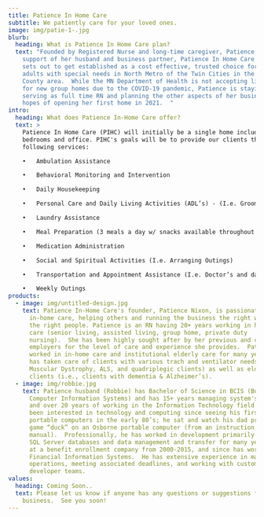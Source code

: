 ```yaml
---
title: Patience In Home Care
subtitle: We patiently care for your loved ones.
image: img/patie-1-.jpg
blurb:
  heading: What is Patience In Home Care plan?
  text: "Founded by Registered Nurse and long-time caregiver, Patience, with the
    support of her husband and business partner, Patience In Home Care (PIHC)
    sets out to get established as a cost effective, trusted choice for housing
    adults with special needs in North Metro of the Twin Cities in the Anoka
    County area.  While the MN Department of Health is not accepting licenses
    for new group homes due to the COVID-19 pandemic, Patience is staying busy
    serving as full time RN and planning the other aspects of her business in
    hopes of opening her first home in 2021.  "
intro:
  heading: What does Patience In-Home Care offer?
  text: >
    Patience In Home Care (PIHC) will initially be a single home including four
    bedrooms and office. PIHC's goals will be to provide our clients the
    following services:

    •	Ambulation Assistance

    •	Behavioral Monitoring and Intervention

    •	Daily Housekeeping

    •	Personal Care and Daily Living Activities (ADL’s) - (I.e. Grooming)

    •	Laundry Assistance

    •	Meal Preparation (3 meals a day w/ snacks available throughout day)

    •	Medication Administration

    •	Social and Spiritual Activities (I.e. Arranging Outings)

    •	Transportation and Appointment Assistance (I.e. Doctor’s and day program appointments)

    •	Weekly Outings
products:
  - image: img/untitled-design.jpg
    text: Patience In-Home Care's founder, Patience Nixon, is passionate about
      in-home care, helping others and running the business the right way with
      the right people. Patience is an RN having 20+ years working in health
      care (senior living, assisted living, group home, private duty
      nursing).  She has been highly sought after by her previous and current
      employers for the level of care and experience she provides.  Patience has
      worked in in-home care and institutional elderly care for many years and
      has taken care of clients with various trach and ventilator needs (i.e.,
      Muscular Dystrophy, ALS, and quadriplegic clients) as well as elderly
      clients (i.e., clients with dementia & Alzheimer’s).
  - image: img/robbie.jpg
    text: Patience husband (Robbie) has Bachelor of Science in BCIS (Business
      Computer Information Systems) and has 15+ years managing system's teams
      and over 20 years of working in the Information Technology field.  He’s
      been interested in technology and computing since seeing his first
      portable computers in the early 80’s; he sat and watch his dad program the
      game “duck” on an Osborne portable computer (from an instruction
      manual).  Professionally, he has worked in development primarily with MS
      SQL Server databases and data management and transfer for many years both
      at a benefit enrollment company from 2000-2015, and since has worked in
      Financial Information Systems.  He has extensive experience in managing
      operations, meeting associated deadlines, and working with customers and
      developer teams.
values:
  heading: Coming Soon..
  text: Please let us know if anyone has any questions or suggestions for our new
    business.  See you soon!
---
```

